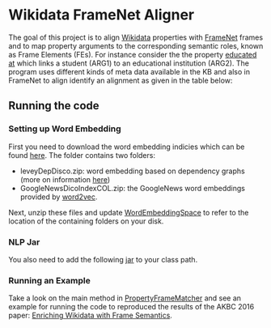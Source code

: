 # Wikidata FrameNet Aligner

The goal of this project is to align [Wikidata](https://www.wikidata.org) properties with [FrameNet](framenet2.icsi.berkeley.edu) frames and to map property arguments to the corresponding semantic roles, known as Frame Elements (FEs). For instance consider the the property [educated at](https://www.wikidata.org/wiki/Property:P69) which links a student (ARG1) to an educational institution (ARG2). The program uses different kinds of meta data available in the KB and also in FrameNet to align identify an alignment as given in the table below:


## Running the code

### Setting up Word Embedding

First you need to download the word embedding indicies which can be found [here](https://goo.gl/ysKmQ8). The folder contains two folders:

- leveyDepDisco.zip: word embedding based on dependency graphs (more on information [here](https://levyomer.wordpress.com/2014/04/25/dependency-based-word-embeddings/))
- GoogleNewsDicoIndexCOL.zip: the GoogleNews word embeddings provided by [word2vec](http://word2vec.googlecode.com/).    

Next, unzip these files and update [WordEmbeddingSpace](src/hms/embedding/WordEmbeddingSpace.java) to refer to the location of the containing folders on your disk.

### NLP Jar

You also need to add the following [jar](https://goo.gl/KUZevH) to your class path.

### Running an Example

Take a look on the main method in [PropertyFrameMatcher](src/hms/alignment/PropertyFrameMatcher.java) and see an example for running the code to reproduced the results of the AKBC 2016 paper: [Enriching Wikidata with Frame Semantics](http://www.akbc.ws/2016/).


